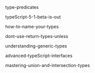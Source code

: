 
type-predicates

typeScript-5-1-beta-is-out

how-to-name-your-types

dont-use-return-types-unless

understanding-generic-types

advanced-typeScript-interfaces

mastering-union-and-intersection-types